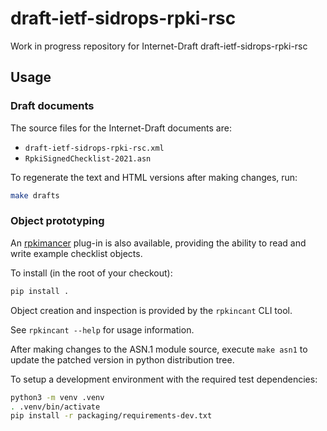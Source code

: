 # draft-ietf-sidrops-rpki-rsc

Work in progress repository for Internet-Draft draft-ietf-sidrops-rpki-rsc

## Usage

### Draft documents

The source files for the Internet-Draft documents are:

- `draft-ietf-sidrops-rpki-rsc.xml`
- `RpkiSignedChecklist-2021.asn`

To regenerate the text and HTML versions after making changes, run:

``` sh
make drafts
```

### Object prototyping

An [rpkimancer](https://github.com/benmaddison/rpkimancer/) plug-in is also
available, providing the ability to read and write example checklist objects.

To install (in the root of your checkout):

``` sh
pip install .
```

Object creation and inspection is provided by the `rpkincant` CLI tool.

See `rpkincant --help` for usage information.

After making changes to the ASN.1 module source, execute `make asn1` to update
the patched version in python distribution tree.

To setup a development environment with the required test dependencies:

``` sh
python3 -m venv .venv
. .venv/bin/activate
pip install -r packaging/requirements-dev.txt
```
